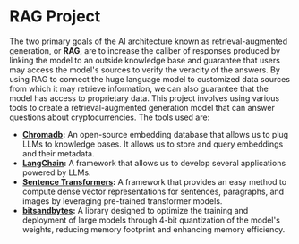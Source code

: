 # RAG Project

The two primary goals of the AI architecture known as retrieval-augmented generation, or **RAG**, are to increase the caliber of responses produced by linking the model to an outside knowledge base and guarantee that users may access the model's sources to verify the veracity of the answers. By using RAG to connect the huge language model to customized data sources from which it may retrieve information, we can also guarantee that the model has access to proprietary data. This project involves using various tools to create a retrieval-augmented generation model that can answer questions about cryptocurrencies. The tools used are:

- **[Chromadb](https://www.trychroma.com/):** An open-source embedding database that allows us to plug LLMs to knowledge bases. It allows us to store and query embeddings and their metadata.
- **[LangChain](https://www.langchain.com/):** A framework that allows us to develop several applications powered by LLMs.
- **[Sentence Transformers](https://pypi.org/project/sentence-transformers/):** A framework that provides an easy method to compute dense vector representations for sentences, paragraphs, and images by leveraging pre-trained transformer models.
- **[bitsandbytes](https://github.com/TimDettmers/bitsandbytes):** A library designed to optimize the training and deployment of large models through 4-bit quantization of the model's weights, reducing memory footprint and enhancing memory efficiency.
